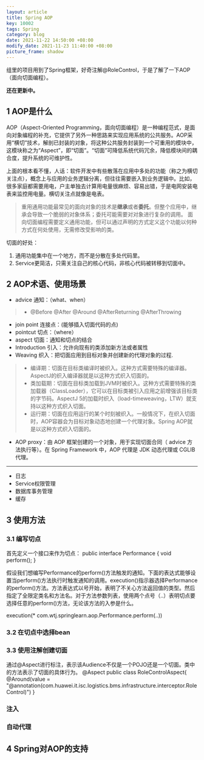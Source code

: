 ```yaml
---
layout: article
title: Spring AOP
key: 10002
tags: Spring
category: blog
date: 2021-11-22 14:50:00 +08:00
modify_date: 2021-11-23 11:40:00 +08:00
picture_frame: shadow
---
```


组里的项目用到了Spring框架，好奇注解@RoleControl，于是了解了一下AOP（面向切面编程）。

**还在更新中。**
<!--more-->

## 1 AOP是什么

AOP（Aspect-Oriented Programming，面向切面编程）是一种编程范式，是面向对象编程的补充，它提供了另外一种思路来实现应用系统的公共服务。AOP采用“横切”技术，解剖已封装的对象，将这种公共服务封装到一个可重用的模块中，这模块称之为“Aspect”，即“切面”。“切面”可降低系统代码冗余，降低模块间的耦合度，提升系统的可维护性。

上面的根本看不懂，人话：软件开发中有些散落在应用中多处的功能（称之为横切关注点），概念上与应用的业务逻辑分离，但往往需要嵌入到业务逻辑中。比如，很多家庭都需要用电，户主单独去计算用电量很麻烦、容易出错，于是电网安装电表来监控用电量。横切关注点就像是电表。
> 重用通用功能最常见的面向对象的技术是**继承**或者**委托**。但整个应用中，继承会导致一个脆弱的对象体系；委托可能需要对对象进行复杂的调用。
面向切面编程需要定义通用功能，但可以通过声明的方式定义这个功能以何种方式在何处使用，无需修改受影响的类。

切面的好处：
1. 通用功能集中在一个地方，而不是分散在多处代码里。
2. Service更简洁，只需关注自己的核心代码，非核心代码被转移到切面中。

## 2 AOP术语、使用场景

- advice 通知：（what、when）
> - @Before @After @Around @AfterReturning @AfterThrowing
- join point 连接点：(能够插入切面代码的点)
- pointcut 切点：（where）
- aspect 切面：通知和切点的结合
- Introduction 引入：允许向现有的类添加新方法或者属性
- Weaving 织入：把切面应用到目标对象并创建新的代理对象的过程.
> - 编译期：切面在目标类编译时被织入。这种方式需要特殊的编译器。AspectJ的织入编译器就是以这种方式织入切面的。
> - 类加载期：切面在目标类加载到JVM时被织入。这种方式需要特殊的类加载器（ClassLoader），它可以在目标类被引入应用之前增强该目标类的字节码。AspectJ 5的加载时织入（load-timeweaving，LTW）就支持以这种方式织入切面。
> - 运行期：切面在应用运行的某个时刻被织入。一般情况下，在织入切面时，AOP容器会为目标对象动态地创建一个代理对象。Spring AOP就是以这种方式织入切面的。

- AOP proxy：由 AOP 框架创建的一个对象，用于实现切面合同（ advice 方法执行等）。在 Spring Framework 中，AOP 代理是 JDK 动态代理或 CGLIB 代理。
--------
- 日志
- Service权限管理
- 数据库事务管理
- 缓存

## 3 使用方法

### 3.1 编写切点
首先定义一个接口来作为切点：
  public interface Performance {
      void perform();
  }
  
假设我们想编写Performance的perform()方法触发的通知。下面的表达式能够设置当perform()方法执行时触发通知的调用。execution()指示器选择Performance的perform()方法。方法表达式以号开始，表明了不关心方法返回值的类型。然后指定了全限定类名和方法名。对于方法参数列表，使用两个点号（..）表明切点要选择任意的perform()方法，无论该方法的入参是什么。

  execution(* com.wtj.springlearn.aop.Performance.perform(..))

### 3.2 在切点中选择bean
### 3.3 使用注解创建切面
通过@Aspect进行标注，表示该Audience不仅是一个POJO还是一个切面。类中的方法表示了切面的具体行为。
  @Aspect
  public class RoleControlAspect{
    @Around(value = "@annotation(com.huawei.it.isc.logistics.bms.infrastructure.interceptor.RoleControl)")
  }
### 注入
### 自动代理



## 4 Spring对AOP的支持

